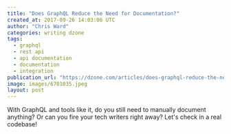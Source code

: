 ```yaml
---
title: "Does GraphQL Reduce the Need for Documentation?"
created_at: 2017-09-26 14:03:06 UTC
author: "Chris Ward"
categories: writing dzone
tags:
  - graphql
  - rest api
  - api documentation
  - documentation
  - integration
publication_url: "https://dzone.com/articles/does-graphql-reduce-the-need-for-documentation"
image: images/6701035.jpeg
layout: post
---
```

With GraphQL and tools like it, do you still need to manually document anything? Or can you fire your tech writers right away? Let's check in a real codebase!


